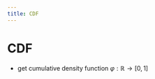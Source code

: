 ```yaml
---
title: CDF
---
```


# CDF
- get cumulative density function $\varphi : \mathbb{R} \rightarrow [0,1]$




























































































